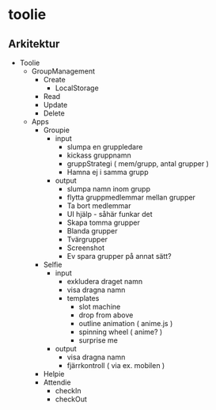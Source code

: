 # toolie

## Arkitektur

- Toolie
    - GroupManagement
        - Create
            - LocalStorage
        - Read
        - Update
        - Delete
    - Apps
        - Groupie
            - input
                - slumpa en gruppledare
                - kickass gruppnamn
                - gruppStrategi ( mem/grupp, antal grupper )
                - Hamna ej i samma grupp
            - output
                - slumpa namn inom grupp
                - flytta gruppmedlemmar mellan grupper
                - Ta bort medlemmar
                - UI hjälp - såhär funkar det
                - Skapa tomma grupper
                - Blanda grupper
                - Tvärgrupper
                - Screenshot
                - Ev spara grupper på annat sätt?
        - Selfie
            - input
                - exkludera draget namn
                - visa dragna namn
                - templates
                    - slot machine
                    - drop from above
                    - outline animation ( anime.js )
                    - spinning wheel ( anime? )
                    - surprise me
            - output
                - visa dragna namn
                - fjärrkontroll ( via ex. mobilen )           
        - Helpie
        - Attendie
            - checkIn
            - checkOut